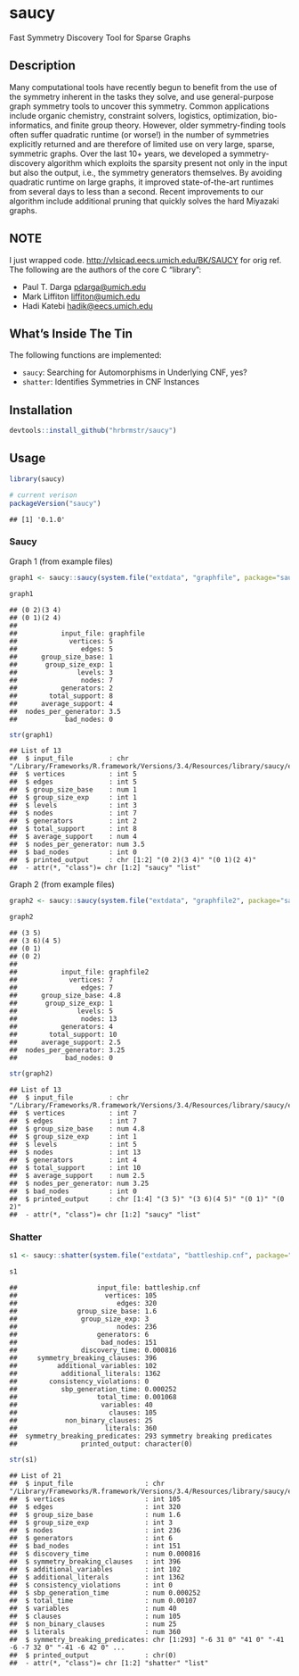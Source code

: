 
# saucy

Fast Symmetry Discovery Tool for Sparse Graphs

## Description

Many computational tools have recently begun to benefit from the use of
the symmetry inherent in the tasks they solve, and use general-purpose
graph symmetry tools to uncover this symmetry. Common applications
include organic chemistry, constraint solvers, logistics, optimization,
bio-informatics, and finite group theory. However, older
symmetry-finding tools often suffer quadratic runtime (or worse\!) in
the number of symmetries explicitly returned and are therefore of
limited use on very large, sparse, symmetric graphs. Over the last 10+
years, we developed a symmetry-discovery algorithm which exploits the
sparsity present not only in the input but also the output, i.e., the
symmetry generators themselves. By avoiding quadratic runtime on large
graphs, it improved state-of-the-art runtimes from several days to less
than a second. Recent improvements to our algorithm include additional
pruning that quickly solves the hard Miyazaki graphs.

## NOTE

I just wrapped code. <http://vlsicad.eecs.umich.edu/BK/SAUCY> for orig
ref. The following are the authors of the core C “library”:

  - Paul T. Darga <pdarga@umich.edu>
  - Mark Liffiton <liffiton@umich.edu>
  - Hadi Katebi <hadik@eecs.umich.edu>

## What’s Inside The Tin

The following functions are implemented:

  - `saucy`: Searching for Automorphisms in Underlying CNF, yes?
  - `shatter`: Identifies Symmetries in CNF Instances

## Installation

``` r
devtools::install_github("hrbrmstr/saucy")
```

## Usage

``` r
library(saucy)

# current verison
packageVersion("saucy")
```

    ## [1] '0.1.0'

### Saucy

Graph 1 (from example
files)

``` r
graph1 <- saucy::saucy(system.file("extdata", "graphfile", package="saucy"))

graph1
```

    ## (0 2)(3 4)
    ## (0 1)(2 4)
    ## 
    ##           input_file: graphfile
    ##             vertices: 5
    ##                edges: 5
    ##      group_size_base: 1
    ##       group_size_exp: 1
    ##               levels: 3
    ##                nodes: 7
    ##           generators: 2
    ##        total_support: 8
    ##      average_support: 4
    ##  nodes_per_generator: 3.5
    ##            bad_nodes: 0

``` r
str(graph1)
```

    ## List of 13
    ##  $ input_file         : chr "/Library/Frameworks/R.framework/Versions/3.4/Resources/library/saucy/extdata/graphfile"
    ##  $ vertices           : int 5
    ##  $ edges              : int 5
    ##  $ group_size_base    : num 1
    ##  $ group_size_exp     : int 1
    ##  $ levels             : int 3
    ##  $ nodes              : int 7
    ##  $ generators         : int 2
    ##  $ total_support      : int 8
    ##  $ average_support    : num 4
    ##  $ nodes_per_generator: num 3.5
    ##  $ bad_nodes          : int 0
    ##  $ printed_output     : chr [1:2] "(0 2)(3 4)" "(0 1)(2 4)"
    ##  - attr(*, "class")= chr [1:2] "saucy" "list"

Graph 2 (from example
files)

``` r
graph2 <- saucy::saucy(system.file("extdata", "graphfile2", package="saucy"))

graph2
```

    ## (3 5)
    ## (3 6)(4 5)
    ## (0 1)
    ## (0 2)
    ## 
    ##           input_file: graphfile2
    ##             vertices: 7
    ##                edges: 7
    ##      group_size_base: 4.8
    ##       group_size_exp: 1
    ##               levels: 5
    ##                nodes: 13
    ##           generators: 4
    ##        total_support: 10
    ##      average_support: 2.5
    ##  nodes_per_generator: 3.25
    ##            bad_nodes: 0

``` r
str(graph2)
```

    ## List of 13
    ##  $ input_file         : chr "/Library/Frameworks/R.framework/Versions/3.4/Resources/library/saucy/extdata/graphfile2"
    ##  $ vertices           : int 7
    ##  $ edges              : int 7
    ##  $ group_size_base    : num 4.8
    ##  $ group_size_exp     : int 1
    ##  $ levels             : int 5
    ##  $ nodes              : int 13
    ##  $ generators         : int 4
    ##  $ total_support      : int 10
    ##  $ average_support    : num 2.5
    ##  $ nodes_per_generator: num 3.25
    ##  $ bad_nodes          : int 0
    ##  $ printed_output     : chr [1:4] "(3 5)" "(3 6)(4 5)" "(0 1)" "(0 2)"
    ##  - attr(*, "class")= chr [1:2] "saucy" "list"

### Shatter

``` r
s1 <- saucy::shatter(system.file("extdata", "battleship.cnf", package="saucy"))

s1
```

    ##                    input_file: battleship.cnf
    ##                      vertices: 105
    ##                         edges: 320
    ##               group_size_base: 1.6
    ##                group_size_exp: 3
    ##                         nodes: 236
    ##                    generators: 6
    ##                     bad_nodes: 151
    ##                discovery_time: 0.000816
    ##     symmetry_breaking_clauses: 396
    ##          additional_variables: 102
    ##           additional_literals: 1362
    ##        consistency_violations: 0
    ##           sbp_generation_time: 0.000252
    ##                    total_time: 0.001068
    ##                     variables: 40
    ##                       clauses: 105
    ##            non_binary_clauses: 25
    ##                      literals: 360
    ##  symmetry_breaking_predicates: 293 symmetry breaking predicates
    ##                printed_output: character(0)

``` r
str(s1)
```

    ## List of 21
    ##  $ input_file                  : chr "/Library/Frameworks/R.framework/Versions/3.4/Resources/library/saucy/extdata/battleship.cnf"
    ##  $ vertices                    : int 105
    ##  $ edges                       : int 320
    ##  $ group_size_base             : num 1.6
    ##  $ group_size_exp              : int 3
    ##  $ nodes                       : int 236
    ##  $ generators                  : int 6
    ##  $ bad_nodes                   : int 151
    ##  $ discovery_time              : num 0.000816
    ##  $ symmetry_breaking_clauses   : int 396
    ##  $ additional_variables        : int 102
    ##  $ additional_literals         : int 1362
    ##  $ consistency_violations      : int 0
    ##  $ sbp_generation_time         : num 0.000252
    ##  $ total_time                  : num 0.00107
    ##  $ variables                   : num 40
    ##  $ clauses                     : num 105
    ##  $ non_binary_clauses          : num 25
    ##  $ literals                    : num 360
    ##  $ symmetry_breaking_predicates: chr [1:293] "-6 31 0" "41 0" "-41 -6 -7 32 0" "-41 -6 42 0" ...
    ##  $ printed_output              : chr(0) 
    ##  - attr(*, "class")= chr [1:2] "shatter" "list"
